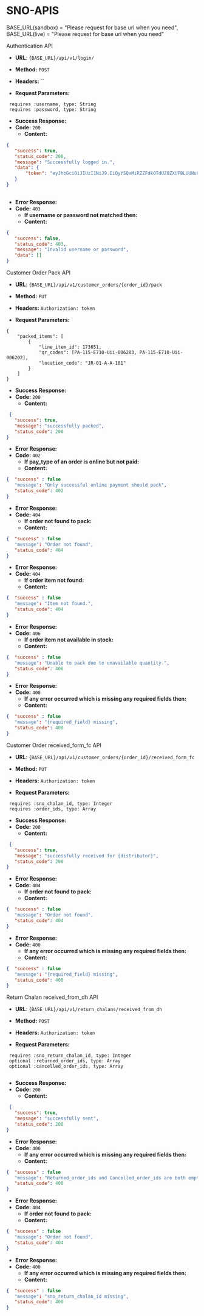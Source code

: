 # SNO-APIS

BASE_URL(sandbox) = "Please request for base url when you need",
BASE_URL(live) = "Please request for base url when you need"


Authentication API

* **URL**: `{BASE_URL}/api/v1/login/`

* **Method:** `POST`

*  **Headers:**
	 ``
*  **Request Parameters:**
```
 requires :username, type: String
 requires :password, type: String
```

* **Success Response:**
* **Code:** `200`
  	* **Content:**

```json
{
   "success": true,
   "status_code": 200,
   "message": "Successfully logged in.",
   "data": {
       "token": "eyJhbGciOiJIUzI1NiJ9.IiQyYSQxMiRZZFdkOTdUZ0ZXUFBLUUNuUGpvbG9PZnV3dnBhamhZMXQ3VnF4TFNjUUlEZ0ZtM2ZoSEhOZSI.zUWGkcZm-55SrECarrNHH64EApY7Iz3MHyCmHM04X5M"
   }
}
 

```


* **Error Response:**
* **Code:** `403`
  	* **If username or password not matched then:**
  	* **Content:**
```json
{
   "success": false,
   "status_code": 403,
   "message": "Invalid username or password",
   "data": []
}

```

Customer Order Pack API

* **URL**: `{BASE_URL}/api/v1/customer_orders/{order_id}/pack`

* **Method:** `PUT`

*  **Headers:**
	 `Authorization: token`
	 
*  **Request Parameters:**
```
{
	"packed_items": [
		{
			"line_item_id": 173651, 
			"qr_codes": [PA-115-E710-Uii-006203, PA-115-E710-Uii-006202],
			"location_code": "JR-01-A-A-101"
		}
	]
}
```

* **Success Response:**
* **Code:** `200`
  	* **Content:**

```json
 {
   "success": true,
   "message": "successfully packed",
   "status_code": 200
}
```

* **Error Response:**
* **Code:**  `402`
  	* **If pay_type of an order is online but not paid:**
  	* **Content:**
```json
{  "success" : false
   "message": "Only successful online payment should pack",
   "status_code": 402
}
```

* **Error Response:**
* **Code:** `404`
  	* **If order not found to pack:**
  	* **Content:**
```json
{  "success" : false
   "message": "Order not found",
   "status_code": 404
}
```
* **Error Response:**
* **Code:** `404`
  	* **If order item not found:**
  	* **Content:**
```json
{  "success" : false
   "message": "Item not found.",
   "status_code": 404
}
```

* **Error Response:**
* **Code:** `406`
  	* **If order item not available in stock:**
  	* **Content:**
```json
{  "success" : false
   "message": "Unable to pack due to unavailable quantity.",
   "status_code": 406
}
```

* **Error Response:**
* **Code:** `400`
  	* **If any error occurred which is missing any required fields then:**
  	* **Content:**
```json
{  "success" : false
   "message": "{required_field} missing",
   "status_code": 400
}
```
Customer Order received_form_fc API

* **URL**: `{BASE_URL}/api/v1/customer_orders/{order_id}/received_form_fc`

* **Method:** `PUT`

*  **Headers:**
	 `Authorization: token`
	 
*  **Request Parameters:**
```
 requires :sno_chalan_id, type: Integer
 requires :order_ids, type: Array
```

* **Success Response:**
* **Code:** `200`
  	* **Content:**

```json
 {
   "success": true,
   "message": "successfully received for {distributor}",
   "status_code": 200
}
```

* **Error Response:**
* **Code:** `404`
  	* **If order not found to pack:**
  	* **Content:**
```json
{  "success" : false
   "message": "Order not found",
   "status_code": 404
}
```

* **Error Response:**
* **Code:** `400`
  	* **If any error occurred which is missing any required fields then:**
  	* **Content:**
```json
{  "success" : false
   "message": "{required_field} missing",
   "status_code": 400
}
```

Return Chalan received_from_dh API

* **URL**: `{BASE_URL}/api/v1/return_chalans/received_from_dh`

* **Method:** `POST`

*  **Headers:**
	 `Authorization: token`
	 
*  **Request Parameters:**
```
 requires :sno_return_chalan_id, type: Integer
 optional :returned_order_ids, type: Array
 optional :cancelled_order_ids, type: Array
    
```

* **Success Response:**
* **Code:** `200`
  	* **Content:**

```json
 {
   "success": true,
   "message": "successfully sent",
   "status_code": 200
}
```
* **Error Response:**
* **Code:** `400`
  	* **If any error occurred which is missing any required fields then:**
  	* **Content:**
```json
{  "success" : false
   "message": "Returned_order_ids and Cancelled_order_ids are both empty",
   "status_code": 400
}
```

* **Error Response:**
* **Code:** `404`
  	* **If order not found to pack:**
  	* **Content:**
```json
{  "success" : false
   "message": "Order not found",
   "status_code": 404
}
```

* **Error Response:**
* **Code:** `400`
  	* **If any error occurred which is missing any required fields then:**
  	* **Content:**
```json
{  "success" : false
   "message": "sno_return_chalan_id missing",
   "status_code": 400
}
```
